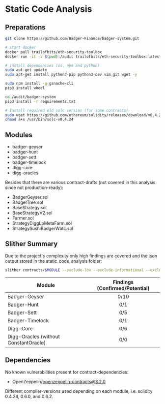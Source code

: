 # Static Code Analysis

## Preparations
```bash
git clone https://github.com/Badger-Finance/badger-system.git

# start docker
docker pull trailofbits/eth-security-toolbox
docker run -it -v $(pwd):/audit trailofbits/eth-security-toolbox:latest

# install dependencies (os, npm and python)
sudo apt-get update
sudo apt-get install python3-pip python3-dev vim git wget -y

sudo npm install -g ganache-cli
pip3 install wheel

cd /audit/badger-system
pip3 install -r requirements.txt

# Install required old solc version (for some contracts)
sudo wget https://github.com/ethereum/solidity/releases/download/v0.4.24/solc-static-linux -o /usr/bin/solc-v0.4.24
chmod a+x /usr/bin/solc-v0.4.24
```

## Modules

 * badger-geyser
 * badger-hunt
 * badger-sett
 * badger-timelock
 * digg-core
 * digg-oracles

Besides that there are various contract-drafts (not covered in this analysis since not production-ready):
 * BadgerGeyser.sol  
 * BadgerTree.sol  
 * BaseStrategy.sol  
 * BaseStrategyV2.sol  
 * Farmer.sol  
 * StrategyDiggLpMetaFarm.sol  
 * StrategySushiBadgerWbtc.sol


## Slither Summary

Due to the project's complexity only high findings are covered and the json output stored in the static_code_analysis folder:
```bash
slither contracts/$MODULE --exclude-low --exclude-informational --exclude-medium --exclude-optimization --exclude-dependencies --json $MODULE.json
```


| Module        | Findings (Confirmed/Potential) |
| ------------- |:---------------:|
| Badger-Geyser  |  0/10         |
| Badger-Hunt  |    0/1      |
| Badger-Sett  |    0/5      |
| Badger-Timelock  |    0/1      |
| Digg-Core  |    0/6      |
| Digg-Oracles (without ConstantOracle) |  0/0        |


## Dependencies
No known vulnerabilities present for contract-dependencies:

 * OpenZeppelin/openzeppelin-contracts@3.2.0

Different compiler-versions used depending on each module, i.e. solidity 0.4.24, 0.6.0, and 0.6.2.
